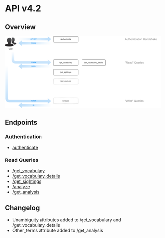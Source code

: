 # API v4.2

## Overview

<img src="diagram.png">

## Endpoints

### Authentication

- [authenticate](authenticate.md)

### Read Queries

- [/get_vocabulary](get_vocabulary.md)
- [/get_vocabulary_details](get_vocabulary_details.md)
- [/get_sightings](get_sightings.md)
- [/analyze](analyze.md)
- [/get_analysis](get_analysis.md)

## Changelog

- Unambiguity attributes added to /get_vocabulary and /get_vocabulary_details
- Other_terms attribute added to /get_analysis
